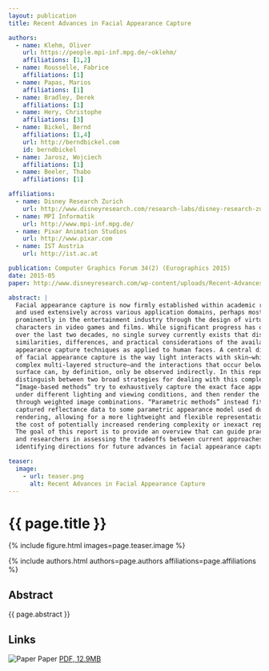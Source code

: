 ```yaml
---
layout: publication
title: Recent Advances in Facial Appearance Capture

authors:
  - name: Klehm, Oliver
    url: https://people.mpi-inf.mpg.de/~oklehm/
    affiliations: [1,2]
  - name: Rousselle, Fabrice
    affiliations: [1]
  - name: Papas, Marios
    affiliations: [1]
  - name: Bradley, Derek
    affiliations: [1]
  - name: Hery, Christophe
    affiliations: [3]
  - name: Bickel, Bernd
    affiliations: [1,4]
    url: http://berndbickel.com
    id: berndbickel
  - name: Jarosz, Wojciech
    affiliations: [1]
  - name: Beeler, Thabo
    affiliations: [1]

affiliations:
  - name: Disney Research Zurich
    url: http://www.disneyresearch.com/research-labs/disney-research-zurich/
  - name: MPI Informatik
    url: http://www.mpi-inf.mpg.de/
  - name: Pixar Animation Studios
    url: http://www.pixar.com
  - name: IST Austria
    url: http://ist.ac.at

publication: Computer Graphics Forum 34(2) (Eurographics 2015)
date: 2015-05
paper: http://www.disneyresearch.com/wp-content/uploads/Recent-Advances-in-Facial-Appearance-Capture-Paper.pdf

abstract: |
  Facial appearance capture is now firmly established within academic research
  and used extensively across various application domains, perhaps most
  prominently in the entertainment industry through the design of virtual
  characters in video games and films. While significant progress has occurred
  over the last two decades, no single survey currently exists that discusses the
  similarities, differences, and practical considerations of the available
  appearance capture techniques as applied to human faces. A central difficulty
  of facial appearance capture is the way light interacts with skin—which has a
  complex multi-layered structure—and the interactions that occur below the skin
  surface can, by definition, only be observed indirectly. In this report, we
  distinguish between two broad strategies for dealing with this complexity.
  “Image-based methods” try to exhaustively capture the exact face appearance
  under different lighting and viewing conditions, and then render the face
  through weighted image combinations. “Parametric methods” instead fit the
  captured reflectance data to some parametric appearance model used during
  rendering, allowing for a more lightweight and flexible representation but at
  the cost of potentially increased rendering complexity or inexact reproduction.
  The goal of this report is to provide an overview that can guide practitioners
  and researchers in assessing the tradeoffs between current approaches and
  identifying directions for future advances in facial appearance capture.

teaser:
  image:
    - url: teaser.png
      alt: Recent Advances in Facial Appearance Capture
---
```


# {{ page.title }}

{% include figure.html images=page.teaser.image %}

{% include authors.html authors=page.authors affiliations=page.affiliations %}

## Abstract

{{ page.abstract }}

## Links

![Paper](paper.jpg) Paper [PDF, 12.9MB](page.paper)
